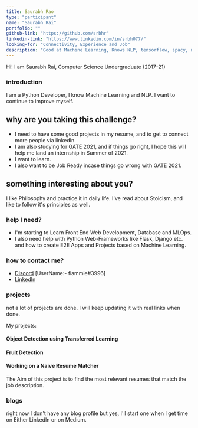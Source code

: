 ```yaml
---
title: Saurabh Rao
type: "participant"
name: "Saurabh Rai"
portfolio: ""
github-link: "https://github.com/srbhr"
linkedin-link: "https://www.linkedin.com/in/srbh077/"
looking-for: "Connectivity, Experience and Job"
description: "Good at Machine Learning, Knows NLP, tensorflow, spacy, nltk, pytoch and how to run models on GPU"
---
```


Hi! I am Saurabh Rai, Computer Science Undergraduate (2017-21)

### introduction

I am a Python Developer, I know Machine Learning and NLP. I want to continue to improve myself.

## why are you taking this challenge?

- I need to have some good projects in my resume, and to get to connect more people via linkedIn.
- I am also studying for GATE 2021, and if things go right, I hope this will help me land an internship in Summer of 2021.
- I want to learn.
- I also want to be Job Ready incase things go wrong with GATE 2021.

## something interesting about you?

I like Philosophy and practice it in daily life. I've read about Stoicism, and like to follow it's principles as well.

### help I need?

- I'm starting to Learn Front End Web Development, Database and MLOps.
- I also need help with Python Web-Frameworks like Flask, Django etc. and how to create E2E Apps and Projects based on Machine Learning.

### how to contact me?

- [Discord](https://discord.gg/ABw7BuK) [UserName:- flammie#3996]
- [LinkedIn](https://www.linkedin.com/in/srbh077/)

### projects

not a lot of projects are done. I will keep updating it with real links when done.

My projects:

#### Object Detection using Transferred Learning
#### Fruit Detection
#### Working on a Naive Resume Matcher
The Aim of this project is to find the most relevant resumes that match the job description.

### blogs

right now I don't have any blog profile but yes, I'll start one when I get time on Either LinkedIn or on Medium.


